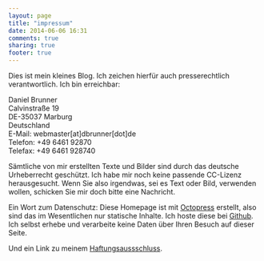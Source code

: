 ```yaml
---
layout: page
title: "impressum"
date: 2014-06-06 16:31
comments: true
sharing: true
footer: true
---
```


Dies ist mein kleines Blog. Ich zeichen hierfür auch presserechtlich verantwortlich.
Ich bin erreichbar:

Daniel Brunner  
Calvinstraße 19  
DE-35037 Marburg  
Deutschland  
E-Mail: webmaster[at]dbrunner[dot]de  
Telefon: +49 6461 92870  
Telefax: +49 6461 928740  

Sämtliche von mir erstellten Texte und Bilder sind durch das deutsche Urheberrecht
geschützt. Ich habe mir noch keine passende CC-Lizenz herausgesucht. Wenn Sie also
irgendwas, sei es Text oder Bild, verwenden wollen, schicken Sie mir doch bitte
eine Nachricht.

Ein Wort zum Datenschutz: Diese Homepage ist mit [Octopress](http://octopress.org) 
erstellt, also sind
das im Wesentlichen nur statische Inhalte. Ich hoste diese bei [Github](https://Github.com). 
Ich selbst erhebe und verarbeite keine Daten über Ihren Besuch auf dieser Seite.

Und ein Link zu meinem [Haftungsaussschluss](http://www.disclaimer.de/disclaimer.htm).

